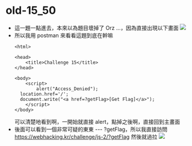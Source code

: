 # old-15_50

* 這一題一點進去，本來以為題目壞掉了 Orz ...，因為直接出現以下畫面
    ![](https://i.imgur.com/3ELJAGI.png)
* 所以我用 postman 來看看這題到底在幹嘛
    ```html=
    <html>

    <head>
        <title>Challenge 15</title>
    </head>

    <body>
        <script>
            alert("Access_Denied");
      location.href='/';
      document.write("<a href=?getFlag>[Get Flag]</a>");
        </script>
    </body>
    ```
    可以清楚地看到啊，一開始就直接 alert，點掉之後啊，直接回到主畫面
* 後面可以看到一個非常可疑的東東 --- ?getFlag，所以我直接訪問 https://webhacking.kr/challenge/js-2/?getFlag 然後就過拉
    ![](https://i.imgur.com/f6Z8ml0.png)
